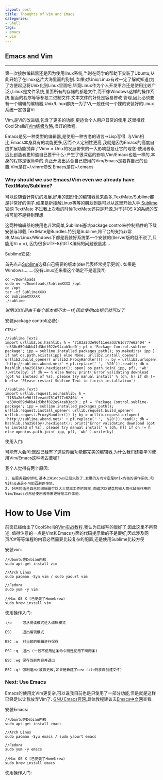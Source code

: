 ```yaml
---
layout: post
title: Thoughts of Vim and Emacs
categories: 
- Shell
tags:
- emacs
- vim
---
```


## Emacs and Vim
 
----

第一次接触编辑器还是因为使用linux系统,当时在同学的帮助下安装了Ubuntu,从此开始了在linux这片大海里面的狗刨. 如果对Unix/Linux有过一定了解就知道(为了方便起见将Unix化到Linux里面吧,毕竟Linux作为个人开发平台还是使用比较广泛),Linux是文件系统,里面所有的存储的都是文件,而不像Windows这样的操作系统,里面的程序等等都是二进制文件.文本文件的好处是容易修改 管理,因此必须要有一个编辑的编辑器,Unix/Linux都统一为了Vi,一般任何一个裸的安装好的Linux系统一定包含Vi.

Vim,是Vi的改进版,包含了更多的功能,更适合个人用户日常的使用.这里推荐CoolShell的[Vim练级攻略](http://coolshell.cn/articles/5426.html),很好的教程.

Emacs是另一种类型的编辑器,是使用一种古老的语言->Lisp写得. 与Vim相比,Emacs本身具有的功能更多,因而个人定制性更高,我就是因为Emacs的高度自由扩展功能抛弃了Vim= =  Unix的发展带来的一大影响就是让它的理念-使用者永远比创造者更知道自己要干什么-产生了很深远的影响,Vim/Emacs也是一样的,本身的程序是很简单的,真正开发出适合自己使用的Vim/Emacs是要靠自己的设置,Vim是在~/.vimrc修改 Emacs是在~/.emacs


### Why should we use Emacs/Vim even we already have TextMate/Sublime?

可以说随着计算机的发展,好用的图形化的编辑器愈来愈多,TextMate/Sublime都是非常好的例子.如果是新接触Linux等等的朋友到是可以从这里开始入手.[Sublime官网](http://www.sublimetext.com/) [TextMate](http://macromates.com/) 不过我上次看的时候TextMate还只是开源,对于非OS X的系统的支持可能不是特别理想. 

这两种编辑器的使用也非常简单,Sublime通过package control来控制插件的下载安装与卸载,TextMate是Bundles.特别是Sublime,跨平台的支持非常棒,Mac/Linux/Windows下都是我装好系统第一个安装的(Server版的就不说了,只能用Vi = =), 因为很多UTF-8和GTK编码的问题很蛋疼...

Sublime安装:

首先点击[Sublime](http://www.sublimetext.com/)选择自己需要的版本(dev代表经常提示更新). 如果是Windows........(没有Linux还来看这个确定不是逗我?!)

```shell
cd ~/Downloads
sudo mv ~/Downloads/SublimXXXX /opt
cd /opt
tar -xf SublimeXXXX
cd SublimeXXXXXX 
./sublime
```
*说明:XXX是由于每个版本都不太一样,因此使用tab提示就可以了*

安装package control(必备): 

```code
CTRL+`

//Sublime Text2
import urllib2,os,hashlib; h = '7183a2d3e96f11eeadd761d777e62404' + 'e330c659d4bb41d3bdf022e94cab3cd0'; pf = 'Package Control.sublime-package'; ipp = sublime.installed_packages_path(); os.makedirs( ipp ) if not os.path.exists(ipp) else None; urllib2.install_opener( urllib2.build_opener( urllib2.ProxyHandler()) ); by = urllib2.urlopen( 'http://sublime.wbond.net/' + pf.replace(' ', '%20')).read(); dh = hashlib.sha256(by).hexdigest(); open( os.path.join( ipp, pf), 'wb' ).write(by) if dh == h else None; print('Error validating download (got %s instead of %s), please try manual install' % (dh, h) if dh != h else 'Please restart Sublime Text to finish installation')

//Sublime Text3
import urllib.request,os,hashlib; h = '7183a2d3e96f11eeadd761d777e62404' + 'e330c659d4bb41d3bdf022e94cab3cd0'; pf = 'Package Control.sublime-package'; ipp = sublime.installed_packages_path(); urllib.request.install_opener( urllib.request.build_opener( urllib.request.ProxyHandler()) ); by = urllib.request.urlopen( 'http://sublime.wbond.net/' + pf.replace(' ', '%20')).read(); dh = hashlib.sha256(by).hexdigest(); print('Error validating download (got %s instead of %s), please try manual install' % (dh, h)) if dh != h else open(os.path.join( ipp, pf), 'wb' ).write(by)
```

使用入门:



可能有人会问:既然已经有了这些界面功能都完美的编辑器,为什么我们还要学习使用Vim/Emacs这种老古董呢?

我个人觉得有两个原因:
	
	1. 在服务器的领域,基本上Windows已经失败了,发展的方向肯定是Unix内核的操作系统,和Vi打交道是不可能回避的事情. 
	2. 好用的适合自己的编辑器可以大大提高工作的效率,而追求以键盘的输入取代鼠标作用的Vim/Emacs必然给使用者带来更好地工作体验.


# How to Use Vim

前面已经给出了CoolShell的[Vim实战教程](http://coolshell.cn/articles/5426.html),我认为已经写的很好了,因此这里不再赘述. 值得注意的一点是Vim和Emacs方面的代码提示做的不是很好,因此涉及网页/C#等等编程的内容必然需要比较复杂的配置,还是使用Sublime比较方便

安装vim:
```
//Ubuntu等Debian内核
sudo apt-get install vim

//Arch Linux
sudo pacman -Sya vim / sudo yaourt vim 

//Fedora 
sudo yum -y vim

//Mac OS X (已安装了Homebrew)
sudo brew install vim 
```

使用操作入门:
```
i/o     可从阅读模式进入编辑模式
 
ESC     退出编辑模式

ESC :w  对当前的编辑进行保存

ESC :q  退出 (一般不使用这条命令而是使用下面两条)

ESC :wq 保存当前内容并退出

ESC :q! 强制退出(放弃更改,如果是新建了new file则放弃创建文件)
```


### Next: Use Emacs

Emacs的使用比Vim更复杂,可以说我目前也是只使用了一部分功能,但是就是这样已经足以让我放弃Vim了. [GNU Emacs官网](http://www.gnu.org/software/emacs/),具体教程建议去[Emacs中文网](http://emacser.com/)查看.

安装Emacs:
```
//Ubuntu等Debian内核
sudo apt-get install emacs
 
//Arch Linux
sudo pacman -Syu emacs / sudo yaourt emacs
 
//Fedora
sudo yum -y emacs
 
//Mac OS X (已安装了Homebrew)
sudo brew install emacs
```

使用操作入门:
```


```



